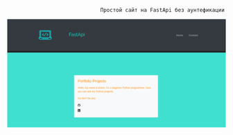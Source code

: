                                   Простой сайт на FastApi без аунтефикации

![Alt text](<Снимок экрана от 2023-08-08 11-23-29.png>)
